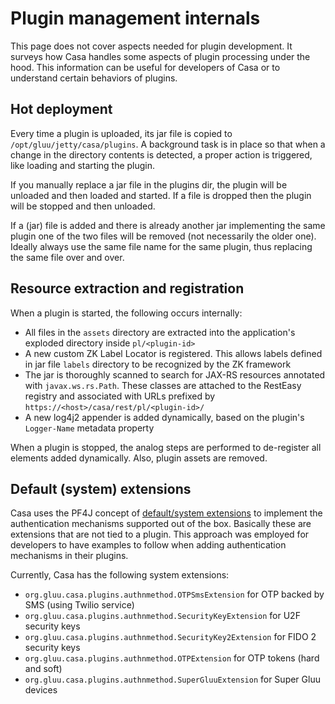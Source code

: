 # Plugin management internals

This page does not cover aspects needed for plugin development. It surveys how Casa handles some aspects of plugin processing under the hood. This information can be useful for developers of Casa or to understand certain behaviors of plugins.

## Hot deployment

Every time a plugin is uploaded, its jar file is copied to `/opt/gluu/jetty/casa/plugins`. A background task is in place so that when a change in the directory contents is detected, a proper action is triggered, like loading and starting the plugin.

If you manually replace a jar file in the plugins dir, the plugin will be unloaded and then loaded and started. If a file is dropped then the plugin will be stopped and then unloaded.

If a (jar) file is added and there is already another jar implementing the same plugin one of the two files will be removed (not necessarily the older one). Ideally always use the same file name for the same plugin, thus replacing the same file over and over.

## Resource extraction and registration

When a plugin is started, the following occurs internally:
- All files in the `assets` directory are extracted into the application's exploded directory inside `pl/<plugin-id>` 
- A new custom ZK Label Locator is registered. This allows labels defined in jar file `labels` directory to be recognized by the ZK framework 
- The jar is thoroughly scanned to search for JAX-RS resources annotated with `javax.ws.rs.Path`. These classes are attached to the RestEasy registry and associated with URLs prefixed by `https://<host>/casa/rest/pl/<plugin-id>/`
- A new log4j2 appender is added dynamically, based on the plugin's `Logger-Name` metadata property

When a plugin is stopped, the analog steps are performed to de-register all elements added dynamically. Also, plugin assets are removed.

## Default (system) extensions

Casa uses the PF4J concept of [default/system extensions](https://pf4j.org/doc/defaultsystem-extension.html) to implement the authentication mechanisms supported out of the box. Basically these are extensions that are not tied to a plugin. This approach was employed for developers to have examples to follow when adding authentication mechanisms in their plugins.

Currently, Casa has the following system extensions:
- `org.gluu.casa.plugins.authnmethod.OTPSmsExtension` for OTP backed by SMS (using Twilio service)
- `org.gluu.casa.plugins.authnmethod.SecurityKeyExtension` for U2F security keys
- `org.gluu.casa.plugins.authnmethod.SecurityKey2Extension` for FIDO 2 security keys
- `org.gluu.casa.plugins.authnmethod.OTPExtension` for OTP tokens (hard and soft)
- `org.gluu.casa.plugins.authnmethod.SuperGluuExtension` for Super Gluu devices
